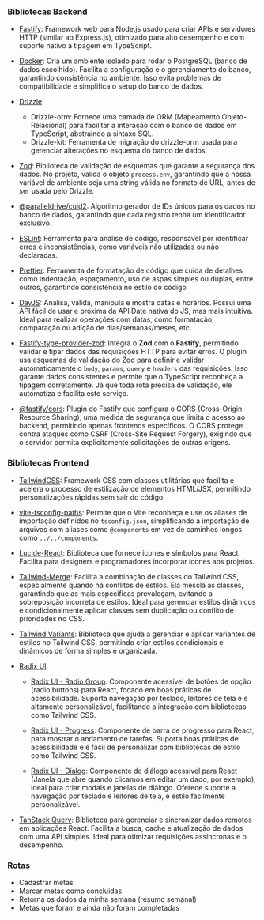 ### Bibliotecas Backend

- [Fastify](https://fastify.dev): Framework web para Node.js usado para criar APIs e servidores HTTP (similar ao Express.js), otimizado para alto desempenho e com suporte nativo a tipagem em TypeScript.

- [Docker](https://www.docker.com/): Cria um ambiente isolado para rodar o PostgreSQL (banco de dados escolhido). Facilita a configuração e o gerenciamento do banco, garantindo consistência no ambiente. Isso evita problemas de compatibilidade e simplifica o setup do banco de dados.

- [Drizzle](https://orm.drizzle.team/):
    - Drizzle-orm: Fornece uma camada de ORM (Mapeamento Objeto-Relacional) para facilitar a interação com o banco de dados em TypeScript, abstraindo a sintaxe SQL.
    - Drizzle-kit: Ferramenta de migração do drizzle-orm usada para gerenciar alterações no esquema do banco de dados.

- [Zod](https://zod.dev/): Biblioteca de validação de esquemas que garante a segurança dos dados. No projeto, valida o objeto `process.env`, garantindo que a nossa variável de ambiente seja uma string válida no formato de URL, antes de ser usada pelo Drizzle.

- [@paralleldrive/cuid2](https://github.com/paralleldrive/cuid2): Algoritmo gerador de IDs únicos para os dados no banco de dados, garantindo que cada registro tenha um identificador exclusivo.

- [ESLint](https://eslint.org/): Ferramenta para análise de código, responsável por identificar erros e inconsistências, como variáveis não utilizadas ou não declaradas.

- [Prettier](https://prettier.io/): Ferramenta de formatação de código que cuida de detalhes como indentação, espaçamento, uso de aspas simples ou duplas, entre outros, garantindo consistência no estilo do código

- [DayJS](https://day.js.org/en/): Analisa, valida, manipula e mostra datas e horários. Possui uma API fácil de usar e próxima da API Date nativa do JS, mas mais intuitiva. Ideal para realizar operações com datas, como formatação, comparação ou adição de dias/semanas/meses, etc.

- [Fastify-type-provider-zod](https://github.com/turkerdev/fastify-type-provider-zod): Integra o **Zod** com o **Fastify**, permitindo validar e tipar dados das requisições HTTP para evitar erros. O plugin usa esquemas de validação do Zod para definir e validar automaticamente o `body`, `params`, `query` e `headers` das requisições. Isso garante dados consistentes e permite que o TypeScript reconheça a tipagem corretamente. Já que toda rota precisa de validação, ele automatiza e facilita este serviço.

- [@fastify/cors](https://github.com/fastify/fastify-cors): Plugin do Fastify que configura o CORS (Cross-Origin Resource Sharing), uma medida de segurança que limita o acesso ao backend, permitindo apenas frontends específicos. O CORS protege contra ataques como CSRF (Cross-Site Request Forgery), exigindo que o servidor permita explicitamente solicitações de outras origens.

### Bibliotecas Frontend

- [TailwindCSS](https://tailwindcss.com): Framework CSS com classes utilitárias que facilita e acelera o processo de estilização de elementos HTML/JSX, permitindo personalizações rápidas sem sair do código.

- [vite-tsconfig-paths](https://www.npmjs.com/package/vite-tsconfig-paths): Permite que o Vite reconheça e use os aliases de importação definidos no `tsconfig.json`, simplificando a importação de arquivos com aliases como `@components` em vez de caminhos longos como `../../components`.

- [Lucide-React](https://lucide.dev): Biblioteca  que fornece ícones e símbolos para React. Facilita para designers e programadores incorporar ícones aos projetos.

- [Tailwind-Merge](https://www.npmjs.com/package/tailwind-merge): Facilita a combinação de classes do Tailwind CSS, especialmente quando há conflitos de estilos. Ela mescla as classes, garantindo que as mais específicas prevaleçam, evitando a sobreposição incorreta de estilos. Ideal para gerenciar estilos dinâmicos e condicionalmente aplicar classes sem duplicação ou conflito de prioridades no CSS.

- [Tailwind Variants](https://www.tailwind-variants.org): Biblioteca que ajuda a gerenciar e aplicar variantes de estilos no Tailwind CSS, permitindo criar estilos condicionais e dinâmicos de forma simples e organizada.

- [Radix UI](https://www.radix-ui.com):

    - [Radix UI - Radio Group](https://www.radix-ui.com/docs/primitives/components/radio-group): Componente acessível de botões de opção (radio buttons) para React, focado em boas práticas de acessibilidade. Suporta navegação por teclado, leitores de tela e é altamente personalizável, facilitando a integração com bibliotecas como Tailwind CSS.

    - [Radix UI - Progress](https://www.radix-ui.com/primitives/docs/components/progress):  Componente de barra de progresso para React, para mostrar o andamento de tarefas. Suporta boas práticas de acessibilidade e é fácil de personalizar com bibliotecas de estilo como Tailwind CSS.

    - [Radix UI - Dialog](https://www.radix-ui.com/primitives/docs/components/dialog): Componente de diálogo acessível para React (Janela que abre quando clicamos em editar um dado, por exemplo), ideal para criar modais e janelas de diálogo. Oferece suporte a navegação por teclado e leitores de tela, e estilo facilmente personalizável.

- [TanStack Query](https://tanstack.com/query/latest): Biblioteca para gerenciar e sincronizar dados remotos em aplicações React. Facilita a busca, cache e atualização de dados com uma API simples. Ideal para otimizar requisições assíncronas e o desempenho.

### Rotas

- Cadastrar metas
- Marcar metas como concluidas
- Retorna os dados da minha semana (resumo semanal) 
- Metas que foram e ainda não foram completadas 